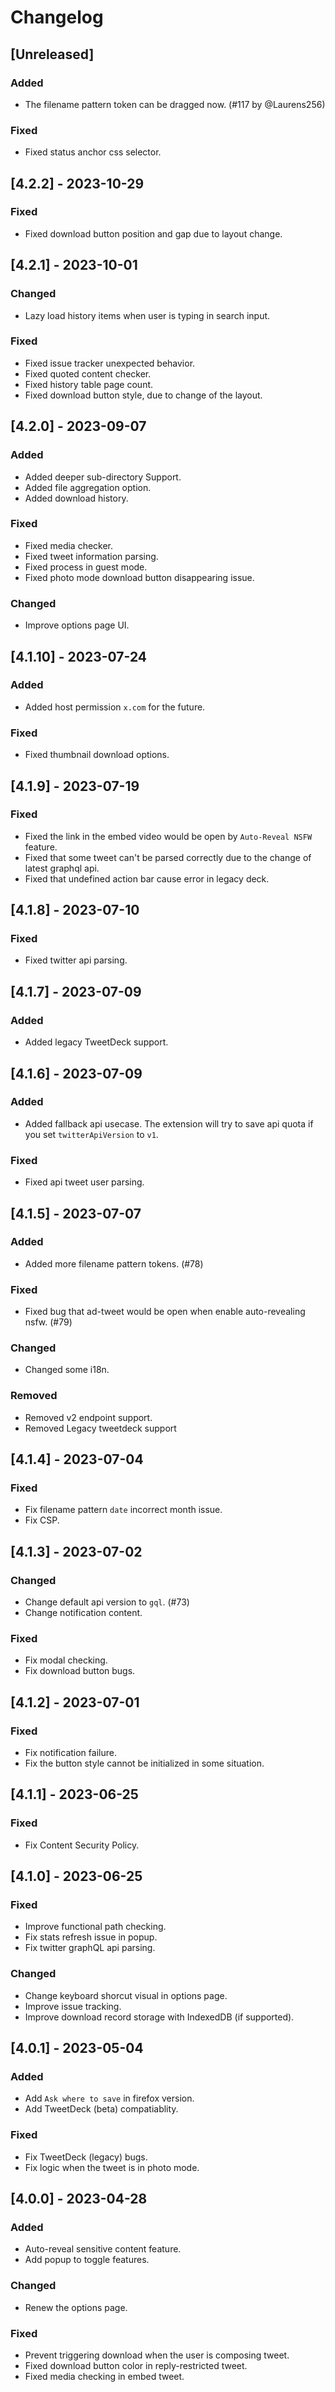 # Changelog

## [Unreleased]

### Added

- The filename pattern token can be dragged now. (#117 by @Laurens256)


### Fixed

- Fixed status anchor css selector.


## [4.2.2] - 2023-10-29

### Fixed

- Fixed download button position and gap due to layout change.


## [4.2.1] - 2023-10-01

### Changed

- Lazy load history items when user is typing in search input.

### Fixed

- Fixed issue tracker unexpected behavior.
- Fixed quoted content checker.
- Fixed history table page count.
- Fixed download button style, due to change of the layout.


## [4.2.0] - 2023-09-07

### Added

- Added deeper sub-directory Support.
- Added file aggregation option.
- Added download history.

### Fixed

- Fixed media checker.
- Fixed tweet information parsing.
- Fixed process in guest mode.
- Fixed photo mode download button disappearing issue.

### Changed

- Improve options page UI.


## [4.1.10] - 2023-07-24

### Added

- Added host permission `x.com` for the future.

### Fixed

- Fixed thumbnail download options.


## [4.1.9] - 2023-07-19

### Fixed

- Fixed the link in the embed video would be open by `Auto-Reveal NSFW` feature.
- Fixed that some tweet can't be parsed correctly due to the change of latest graphql api.
- Fixed that undefined action bar cause error in legacy deck.


## [4.1.8] - 2023-07-10

### Fixed

- Fixed twitter api parsing.


## [4.1.7] - 2023-07-09

### Added

- Added legacy TweetDeck support.


## [4.1.6] - 2023-07-09

### Added

- Added fallback api usecase. The extension will try to save api quota if you set `twitterApiVersion` to `v1`.

### Fixed

- Fixed api tweet user parsing.


## [4.1.5] - 2023-07-07

### Added

- Added more filename pattern tokens. (#78)

### Fixed

- Fixed bug that ad-tweet would be open when enable auto-revealing nsfw. (#79)

### Changed

- Changed some i18n.

### Removed

- Removed v2 endpoint support.
- Removed Legacy tweetdeck support


## [4.1.4] - 2023-07-04

### Fixed

- Fix filename pattern `date` incorrect month issue.
- Fix CSP.


## [4.1.3] - 2023-07-02

### Changed

- Change default api version to `gql`. (#73)
- Change notification content.

### Fixed

- Fix modal checking.
- Fix download button bugs.


## [4.1.2] - 2023-07-01

### Fixed

- Fix notification failure.
- Fix the button style cannot be initialized in some situation.


## [4.1.1] - 2023-06-25

### Fixed

- Fix Content Security Policy.


## [4.1.0] - 2023-06-25

### Fixed

- Improve functional path checking.
- Fix stats refresh issue in popup.
- Fix twitter graphQL api parsing.

### Changed

- Change keyboard shorcut visual in options page.
- Improve issue tracking.
- Improve download record storage with IndexedDB (if supported).


## [4.0.1] - 2023-05-04

### Added

- Add `Ask where to save` in firefox version.
- Add TweetDeck (beta) compatiablity.

### Fixed

- Fix TweetDeck (legacy) bugs.
- Fix logic when the tweet is in photo mode.


## [4.0.0] - 2023-04-28

### Added

- Auto-reveal sensitive content feature.
- Add popup to toggle features.

### Changed

- Renew the options page.

### Fixed

- Prevent triggering download when the user is composing tweet.
- Fixed download button color in reply-restricted tweet.
- Fixed media checking in embed tweet.
